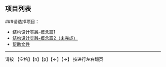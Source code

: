 
<!-- .slide: data-background="#105" -->
## 项目列表
###请选择项目：

- <a href='./?ppt=jg-concept-01'>结构设计实践-概念篇1</a>
- <a href='./?ppt=jg-concept-02'>结构设计实践-概念篇2（未完成）</a>
- <a href='./?ppt=ppt-help'>帮助文件</a>

 * * * * * *
请按 【空格】【n】【p】【←】【→】 按进行左右翻页
